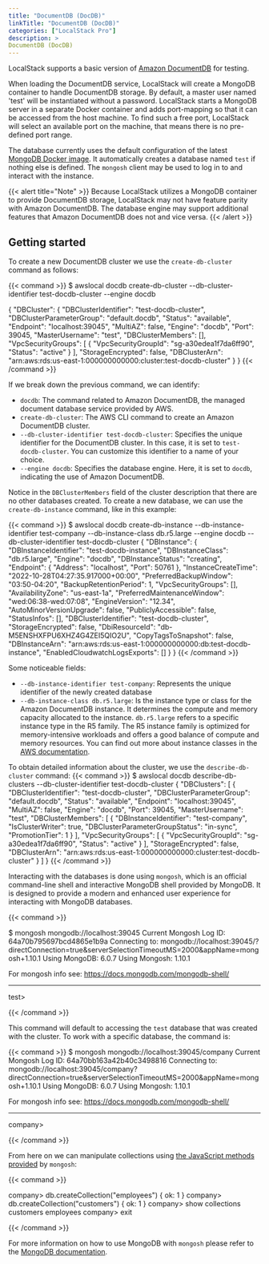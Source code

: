 ```yaml
---
title: "DocumentDB (DocDB)"
linkTitle: "DocumentDB (DocDB)"
categories: ["LocalStack Pro"]
description: >
DocumentDB (DocDB)
---
```


LocalStack supports a basic version of [Amazon DocumentDB](https://aws.amazon.com/documentdb/) for
testing.

When loading the DocumentDB service, LocalStack will create a MongoDB container to handle DocumentDB
storage.
By default, a master user named 'test' will be instantiated without a password.
LocalStack starts a MongoDB server in a separate Docker container and adds port-mapping so that it
can be accessed from the host machine.
To find such a free port, LocalStack will select an available port on the machine, that means there
is no pre-defined port range.

The database currently uses the default configuration of the
latest [MongoDB Docker image](https://hub.docker.com/_/mongo). It automatically creates a database
named `test` if nothing else is defined.
The `mongosh` client may be used to log in to and interact with the instance.

{{< alert title="Note" >}}
Because LocalStack utilizes a MongoDB container to provide DocumentDB storage, LocalStack may not
have feature parity with Amazon DocumentDB. The database engine may support additional features that
Amazon DocumentDB does not and vice versa.
{{< /alert >}}

## Getting started

To create a new DocumentDB cluster we use the `create-db-cluster` command as follows:

{{< command >}}
$ awslocal docdb create-db-cluster --db-cluster-identifier test-docdb-cluster --engine docdb

{
"DBCluster": {
"DBClusterIdentifier": "test-docdb-cluster",
"DBClusterParameterGroup": "default.docdb",
"Status": "available",
"Endpoint": "localhost:39045",
"MultiAZ": false,
"Engine": "docdb",
"Port": 39045,
"MasterUsername": "test",
"DBClusterMembers": [],
"VpcSecurityGroups": [
{
"VpcSecurityGroupId": "sg-a30edea1f7da6ff90",
"Status": "active"
}
],
"StorageEncrypted": false,
"DBClusterArn": "arn:aws:rds:us-east-1:000000000000:cluster:test-docdb-cluster"
}
}
{{< /command >}}

If we break down the previous command, we can identify:

- `docdb`: The command related to Amazon DocumentDB, the managed document database service provided
  by AWS.
- `create-db-cluster`: The AWS CLI command to create an Amazon DocumentDB cluster.
- `--db-cluster-identifier test-docdb-cluster`: Specifies the unique identifier for the DocumentDB
  cluster. In this case, it is set to `test-docdb-cluster`. You can customize this identifier to a
  name of your choice.
- `--engine docdb`: Specifies the database engine. Here, it is set to `docdb`, indicating the use of
  Amazon DocumentDB.

Notice in the `DBClusterMembers` field of the cluster description that there are no other databases
created.
To create a new database, we can use the `create-db-instance` command, like in this example:

{{< command >}}
$ awslocal docdb create-db-instance --db-instance-identifier test-company
--db-instance-class db.r5.large --engine docdb --db-cluster-identifier test-docdb-cluster
{
"DBInstance": {
"DBInstanceIdentifier": "test-docdb-instance",
"DBInstanceClass": "db.r5.large",
"Engine": "docdb",
"DBInstanceStatus": "creating",
"Endpoint": {
"Address": "localhost",
"Port": 50761
},
"InstanceCreateTime": "2022-10-28T04:27:35.917000+00:00",
"PreferredBackupWindow": "03:50-04:20",
"BackupRetentionPeriod": 1,
"VpcSecurityGroups": [],
"AvailabilityZone": "us-east-1a",
"PreferredMaintenanceWindow": "wed:06:38-wed:07:08",
"EngineVersion": "12.34",
"AutoMinorVersionUpgrade": false,
"PubliclyAccessible": false,
"StatusInfos": [],
"DBClusterIdentifier": "test-docdb-cluster",
"StorageEncrypted": false,
"DbiResourceId": "db-M5ENSHXFPU6XHZ4G4ZEI5QIO2U",
"CopyTagsToSnapshot": false,
"DBInstanceArn": "arn:aws:rds:us-east-1:000000000000:db:test-docdb-instance",
"EnabledCloudwatchLogsExports": []
}
}
{{< /command >}}

Some noticeable fields: 

- `--db-instance-identifier test-company`: Represents the unique identifier of the newly created database
- `--db-instance-class db.r5.large`: Is the instance type or class for the Amazon DocumentDB instance. It determines the compute 
and memory capacity allocated to the instance. `db.r5.large` refers to a specific instance type in the R5 family.
The R5 instance family is optimized for memory-intensive workloads and offers a good balance of compute and memory resources.
You can find out more about instance classes in the [AWS documentation](https://docs.aws.amazon.com/AmazonRDS/latest/UserGuide/Concepts.DBInstanceClass.html).

To obtain detailed information about the cluster, we use the `describe-db-cluster` command:
{{< command >}}
$ awslocal docdb describe-db-clusters --db-cluster-identifier test-docdb-cluster
{
"DBClusters": [
{
"DBClusterIdentifier": "test-docdb-cluster",
"DBClusterParameterGroup": "default.docdb",
"Status": "available",
"Endpoint": "localhost:39045",
"MultiAZ": false,
"Engine": "docdb",
"Port": 39045,
"MasterUsername": "test",
"DBClusterMembers": [
{
"DBInstanceIdentifier": "test-company",
"IsClusterWriter": true,
"DBClusterParameterGroupStatus": "in-sync",
"PromotionTier": 1
}
],
"VpcSecurityGroups": [
{
"VpcSecurityGroupId": "sg-a30edea1f7da6ff90",
"Status": "active"
}
],
"StorageEncrypted": false,
"DBClusterArn": "arn:aws:rds:us-east-1:000000000000:cluster:test-docdb-cluster"
}
]
}
{{< /command >}}

Interacting with the databases is done using `mongosh`, which is an official command-line shell and interactive MongoDB shell provided by MongoDB.
It is designed to provide a modern and enhanced user experience for interacting with MongoDB databases.

{{< command >}}

$ mongosh mongodb://localhost:39045
Current Mongosh Log ID:	64a70b795697bcd4865e1b9a
Connecting to:		mongodb://localhost:39045/?directConnection=true&serverSelectionTimeoutMS=2000&appName=mongosh+1.10.1
Using MongoDB:		6.0.7
Using Mongosh:		1.10.1

For mongosh info see: https://docs.mongodb.com/mongodb-shell/

------

test>

{{< /command >}}

This command will default to accessing the `test` database that was created with the cluster.
To work with a specific database, the command is:

{{< command >}}
$ mongosh mongodb://localhost:39045/company
Current Mongosh Log ID:	64a70bb163a42b40c3498816
Connecting to:		mongodb://localhost:39045/company?directConnection=true&serverSelectionTimeoutMS=2000&appName=mongosh+1.10.1
Using MongoDB:		6.0.7
Using Mongosh:		1.10.1

For mongosh info see: https://docs.mongodb.com/mongodb-shell/

------

company>

{{< /command >}}

From here on we can manipulate collections using [the JavaScript methods provided](https://www.mongodb.com/docs/manual/reference/method/) by `mongosh`:

{{< command >}}

company> db.createCollection("employees")
{ ok: 1 }
company> db.createCollection("customers")
{ ok: 1 }
company> show collections
customers
employees
company> exit

{{< /command >}}

For more information on how to use MongoDB with `mongosh` please refer to the [MongoDB documentation](https://www.mongodb.com/docs/).

